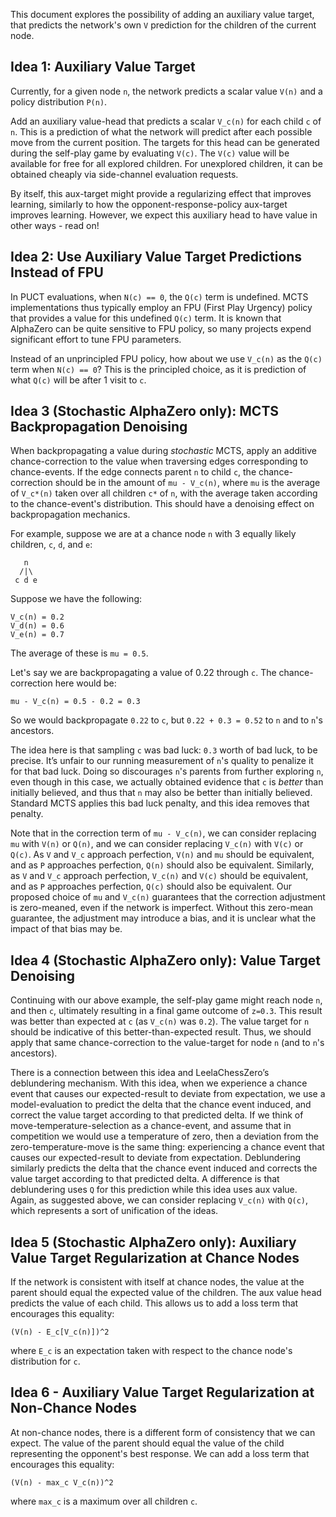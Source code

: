 This document explores the possibility of adding an auxiliary value target, that predicts the network's
own `V` prediction for the children of the current node.

## Idea 1: Auxiliary Value Target

Currently, for a given node `n`, the network predicts a scalar value `V(n)` and a policy distribution `P(n)`.

Add an auxiliary value-head that predicts a scalar `V_c(n)` for each child `c` of `n`. 
This is a prediction of what the network will predict after each possible move from the current position. 
The targets for this head can be generated during the self-play game by evaluating `V(c)`. The `V(c)` 
value will be available for free for all explored children. For unexplored children, it can be obtained 
cheaply via side-channel evaluation requests.

By itself, this aux-target might provide a regularizing effect that improves learning,
similarly to how the opponent-response-policy aux-target improves learning. However, we expect this
auxiliary head to have value in other ways - read on!

## Idea 2: Use Auxiliary Value Target Predictions Instead of FPU

In PUCT evaluations, when `N(c) == 0`, the `Q(c)` term is undefined. MCTS implementations thus typically employ
an FPU (First Play Urgency) policy that provides a value for this undefined `Q(c)` term. It is known that 
AlphaZero can be quite sensitive to FPU policy, so many projects expend significant effort to tune FPU parameters.

Instead of an unprincipled FPU policy, how about we use `V_c(n)` as the `Q(c)` term when `N(c) == 0`?
This is the principled choice, as it is prediction of what `Q(c)` will be after 1 visit to `c`.

## Idea 3 (Stochastic AlphaZero only): MCTS Backpropagation Denoising

When backpropagating a value during _stochastic_ MCTS, apply an additive chance-correction to the 
value when traversing edges corresponding to chance-events. If the edge connects parent `n` to child `c`,
the chance-correction should be in the amount of `mu - V_c(n)`, where `mu` is the average of `V_c*(n)`
taken over all children `c*` of `n`, with the average taken according to the chance-event's distribution.
This should have a denoising effect on backpropagation mechanics.

For example, suppose we are at a chance node `n` with 3 equally likely children, `c`, `d`, and `e`:

```
   n
  /|\
 c d e
```

Suppose we have the following:

```
V_c(n) = 0.2
V_d(n) = 0.6
V_e(n) = 0.7
```

The average of these is `mu = 0.5`.

Let's say we are backpropagating a value of 0.22 through `c`. The chance-correction here would be:

```
mu - V_c(n) = 0.5 - 0.2 = 0.3
```

So we would backpropagate `0.22` to `c`, but `0.22 + 0.3 = 0.52` to `n` and to `n`'s ancestors.

The idea here is that sampling `c` was bad luck: `0.3` worth of bad luck, to be precise.
It’s unfair to our running measurement of `n`'s quality to penalize it for that bad luck. 
Doing so discourages `n`'s parents from further exploring `n`, even though in this case,
we actually obtained evidence that `c` is _better_ than initially believed, and thus that
`n` may also be better than initially believed. Standard MCTS applies this bad luck penalty,
and this idea removes that penalty.

Note that in the correction term of `mu - V_c(n)`, we can consider replacing `mu` with `V(n)` or
`Q(n)`, and we can consider replacing `V_c(n)` with `V(c)` or `Q(c)`. As `V` and `V_c`
approach perfection, `V(n)` and `mu` should be equivalent, and as `P` approaches perfection,
`Q(n)` should also be equivalent. Similarly, as `V` and `V_c` approach perfection, `V_c(n)` and `V(c)`
should be equivalent, and as `P` approaches perfection, `Q(c)` should also be equivalent.
Our proposed choice of `mu` and `V_c(n)` guarantees that the correction adjustment
is zero-meaned, even if the network is imperfect. Without this zero-mean guarantee, the adjustment
may introduce a bias, and it is unclear what the impact of that bias may be.

## Idea 4 (Stochastic AlphaZero only): Value Target Denoising

Continuing with our above example, the self-play game might reach node `n`, and then `c`, 
ultimately resulting in a final game outcome of `z=0.3`. This result was better than expected at 
`c` (as `V_c(n)` was `0.2`). The value target for `n` should be indicative of this better-than-expected result.
Thus, we should apply that same chance-correction to the value-target for node `n` (and to `n`'s ancestors).

There is a connection between this idea and LeelaChessZero’s deblundering mechanism. With this idea,
when we experience a chance event that causes our expected-result to deviate from expectation, 
we use a model-evaluation to predict the delta that the chance event induced, and correct the 
value target according to that predicted delta. If we think of move-temperature-selection as a chance-event, 
and assume that in competition we would use a temperature of zero, then a deviation from the 
zero-temperature-move is the same thing: experiencing a chance event that causes our expected-result to 
deviate from expectation. Deblundering similarly predicts the delta that the chance event induced and 
corrects the value target according to that predicted delta. A difference is that deblundering uses 
`Q` for this prediction while this idea uses aux value. Again, as suggested above, we can consider
replacing `V_c(n)` with `Q(c)`, which represents a sort of unification of the ideas.

## Idea 5 (Stochastic AlphaZero only): Auxiliary Value Target Regularization at Chance Nodes

If the network is consistent with itself at chance nodes, the value at the parent should equal the 
expected value of the children. The aux value head predicts the value of each child. This 
allows us to add a loss term that encourages this equality:

```
(V(n) - E_c[V_c(n)])^2
```

where `E_c` is an expectation taken with respect to the chance node's distribution for `c`.

## Idea 6 - Auxiliary Value Target Regularization at Non-Chance Nodes

At non-chance nodes, there is a different form of consistency that we can expect.
The value of the parent should equal the value of the child representing the opponent's
best response. We can add a loss term that encourages this equality:

```
(V(n) - max_c V_c(n))^2
```

where `max_c` is a maximum over all children `c`.
